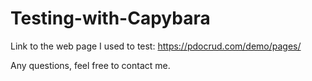 # Testing-with-Capybara

Link to the web page I used to test: https://pdocrud.com/demo/pages/

Any questions, feel free to contact me.
